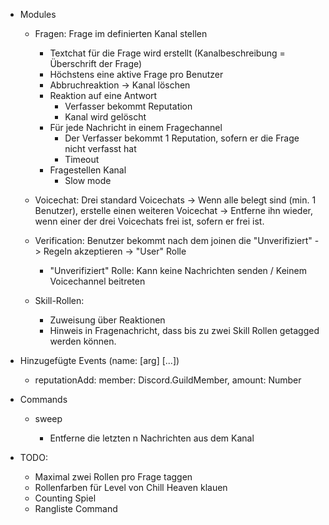 * Modules
    * Fragen: Frage im definierten Kanal stellen
        * Textchat für die Frage wird erstellt (Kanalbeschreibung = Überschrift der Frage)
        * Höchstens eine aktive Frage pro Benutzer
        * Abbruchreaktion -> Kanal löschen
        * Reaktion auf eine Antwort
            * Verfasser bekommt Reputation
            * Kanal wird gelöscht
        * Für jede Nachricht in einem Fragechannel
            * Der Verfasser bekommt 1 Reputation, sofern er die Frage nicht verfasst hat
            * Timeout
        * Fragestellen Kanal
            * Slow mode
            
    * Voicechat: Drei standard Voicechats -> Wenn alle belegt sind (min. 1 Benutzer), erstelle einen weiteren Voicechat -> Entferne ihn wieder, wenn einer der drei Voicechats frei ist, sofern er frei ist.

    * Verification: Benutzer bekommt nach dem joinen die "Unverifiziert" -> Regeln akzeptieren -> "User" Rolle
        * "Unverifiziert" Rolle: Kann keine Nachrichten senden / Keinem Voicechannel beitreten

    * Skill-Rollen:
        * Zuweisung über Reaktionen
        * Hinweis in Fragenachricht, dass bis zu zwei Skill Rollen getagged werden können.

* Hinzugefügte Events (name: [arg] [...])
    * reputationAdd: member: Discord.GuildMember, amount: Number

* Commands
    * sweep <n>
        * Entferne die letzten n Nachrichten aus dem Kanal

* TODO:
    * Maximal zwei Rollen pro Frage taggen
    * Rollenfarben für Level von Chill Heaven klauen
    * Counting Spiel
    * Rangliste Command